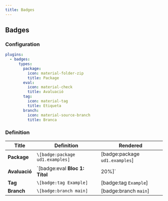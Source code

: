 ```yaml
---
title: Badges
---
```

## Badges

### Configuration

```yaml
plugins:
  - badges:
      types:
        package:
          icon: material-folder-zip
          title: Package
        eval:
          icon: material-check
          title: Avaluació
        tag:
          icon: material-tag
          title: Etiqueta
        branch:
          icon: material-source-branch
          title: Branca
```


### Definition

| Title | Definition | Rendered |
| ----- | ---------- | -------- |
| __Package__ | `\[badge:package ud1.examples]` | [badge:package `ud1.examples`] |
| __Avaluació__ | `\[badge:eval __Bloc 1: Títol__|20%]` | [badge:eval __Bloc 1: Títol__|20%] |
| __Tag__ | `\[badge:tag Example]` | [badge:tag `Example`] |
| __Branch__ | `\[badge:branch main]` | [badge:branch `main`] |
